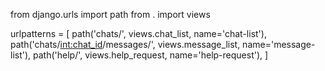 from django.urls import path
from . import views

urlpatterns = [
    path('chats/', views.chat_list, name='chat-list'),
    path('chats/<int:chat_id>/messages/', views.message_list, name='message-list'),
    path('help/', views.help_request, name='help-request'),
]
